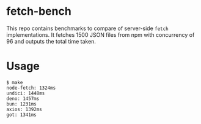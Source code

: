 # fetch-bench

This repo contains benchmarks to compare of server-side `fetch` implementations. It fetches 1500 JSON files from npm with concurrency of 96 and outputs the total time taken.

# Usage

```
$ make
node-fetch: 1324ms
undici: 1448ms
deno: 1457ms
bun: 1231ms
axios: 1392ms
got: 1341ms
```
